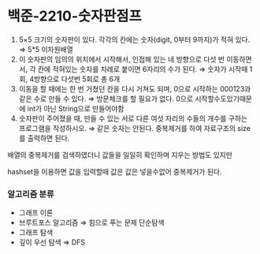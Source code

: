 # 백준-2210-숫자판점프

1. 5×5 크기의 숫자판이 있다. 각각의 칸에는 숫자(digit, 0부터 9까지)가 적혀 있다.  ⇒ 5*5 이차원배열
2. 이 숫자판의 임의의 위치에서 시작해서, 인접해 있는 네 방향으로 다섯 번 이동하면서, 각 칸에 적혀있는 숫자를 차례로 붙이면 6자리의 수가 된다.  ⇒ 숫자가 시작때 1회, 4방향으로 다섯번 5회로 총 6개
3. 이동을 할 때에는 한 번 거쳤던 칸을 다시 거쳐도 되며, 0으로 시작하는 000123과 같은 수로 만들 수 있다. ⇒ 방문체크를 할 필요가 없다. 0으로 시작할수도있기때문에 int가 아닌 String으로 만들어야함
4. 숫자판이 주어졌을 때, 만들 수 있는 서로 다른 여섯 자리의 수들의 개수를 구하는 프로그램을 작성하시오. ⇒ 같은 숫자는 안된다. 중복제거를 하여 자료구조의 size를 출력하면 된다.

배열의 중복제거를 검색하였더니 값들을 일일히 확인하며 지우는 방법도 있지만

hashset을 이용하면 값을 입력할때 값은 값은 넣을수없어 중복제거가 된다.

### 알고리즘 분류

- 그래프 이론
- 브루트포스 알고리즘 ⇒ 힘으로 푸는 문제 단순탐색
- 그래프 탐색
- 깊이 우선 탐색 ⇒ DFS